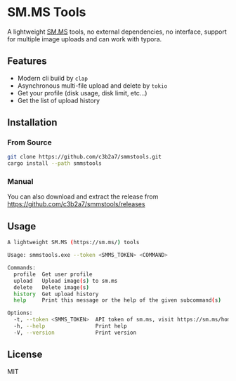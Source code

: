 # SM.MS Tools

A lightweight [SM.MS](https://sm.ms/) tools, no external dependencies, no interface, support for multiple image uploads
and can work with typora.

## Features

- Modern cli build by `clap`
- Asynchronous multi-file upload and delete by `tokio`
- Get your profile (disk usage, disk limit, etc...)
- Get the list of upload history

## Installation

### From Source

```bash
git clone https://github.com/c3b2a7/smmstools.git
cargo install --path smmstools
```

### Manual

You can also download and extract the release from https://github.com/c3b2a7/smmstools/releases


## Usage

```bash
A lightweight SM.MS (https://sm.ms/) tools

Usage: smmstools.exe --token <SMMS_TOKEN> <COMMAND>

Commands:
  profile  Get user profile
  upload   Upload image(s) to sm.ms
  delete   Delete image(s)
  history  Get upload history
  help     Print this message or the help of the given subcommand(s)

Options:
  -t, --token <SMMS_TOKEN>  API token of sm.ms, visit https://sm.ms/home/apitoken to get your token [env: SMMS_TOKEN=]
  -h, --help                Print help
  -V, --version             Print version
```

## License

MIT

